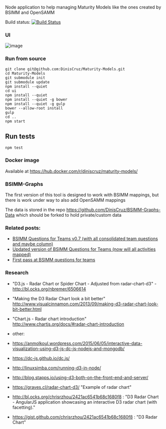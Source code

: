 Node application to help managing Maturity Models like the ones created by BSIMM and OpenSAMM

Build status: [![Build Status](https://travis-ci.org/DinisCruz/Maturity-Models.svg?branch=master)](https://travis-ci.org/DinisCruz/Maturity-Models)

### UI
![image](https://cloud.githubusercontent.com/assets/656739/16320406/67632dc0-398f-11e6-8aee-8a1f9bd97364.png)

### Run from source

```
git clone git@github.com:DinisCruz/Maturity-Models.git
cd Maturity-Models
git submodule init
git submodule update
npm install --quiet
cd ui
npm install --quiet
npm install --quiet -g bower
npm install --quiet -g gulp
bower --allow-root install
gulp
cd ..
npm start
```

## Run tests
```
npm test
```

### Docker image

Available at https://hub.docker.com/r/diniscruz/maturity-models/


### BSIMM-Graphs
The first version of this tool is designed to work with BSIMM mappings, but there is work under way to also add OpenSAMM mappings



The data is stored in the repo https://github.com/DinisCruz/BSIMM-Graphs-Data which should be forked to hold private/custom data

### Related posts:
 - [BSIMM Questions for Teams v0.7 (with all consolidated team questions and maybe column)](http://blog.diniscruz.com/2016/04/bsimm-questions-for-teams-v07-with-all.html)
 - [Updated version of BSIMM Questions for Teams (now will all activities mapped)](http://blog.diniscruz.com/2016/04/updated-version-of-bsimm-questions-for.html)
 - [First pass at BSIMM questions for teams](http://blog.diniscruz.com/2016/04/first-pass-at-bsimm-questions-for-teams.html)

### Research

 - "D3.js - Radar Chart or Spider Chart - Adjusted from radar-chart-d3" - http://bl.ocks.org/nbremer/6506614
 - "Making the D3 Radar Chart look a bit better" http://www.visualcinnamon.com/2013/09/making-d3-radar-chart-look-bit-better.html
 - "Chart.js - Radar chart introduction" http://www.chartjs.org/docs/#radar-chart-introduction

 - other:
  - https://anmolkoul.wordpress.com/2015/06/05/interactive-data-visualization-using-d3-js-dc-js-nodejs-and-mongodb/
  - https://dc-js.github.io/dc.js/
  - http://linuxsimba.com/running-d3-in-node/
  - http://blog.stapps.io/using-d3-both-on-the-front-end-and-server/
  - https://graves.cl/radar-chart-d3/ "Example of radar chart"
  - http://bl.ocks.org/chrisrzhou/2421ac6541b68c1680f8 : "D3 Radar Chart - AngularJS application showcasing an interactive D3 radar chart (with facetting)."
  - https://gist.github.com/chrisrzhou/2421ac6541b68c1680f8 : "D3 Radar Chart"
